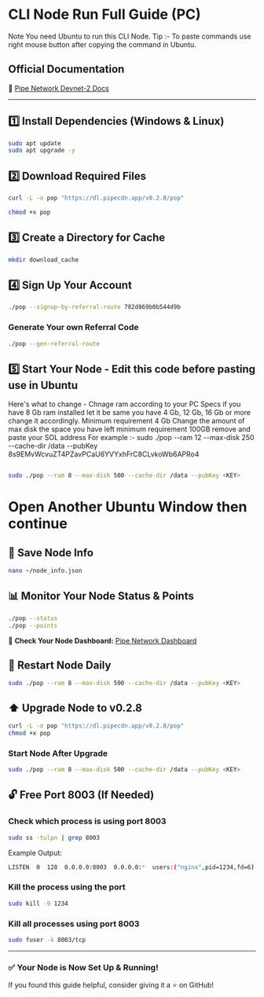 # CLI Node Run Full Guide (PC)

Note You need Ubuntu to run this CLI Node.
Tip :- To paste commands use right mouse button after copying the command in Ubuntu.

## Official Documentation
🔗 [Pipe Network Devnet-2 Docs](https://docs.pipe.network/devnet-2)

---

## 1️⃣ Install Dependencies (Windows & Linux)
```bash
sudo apt update
sudo apt upgrade -y
```

## 2️⃣ Download Required Files
```bash
curl -L -o pop "https://dl.pipecdn.app/v0.2.8/pop"

chmod +x pop
```

## 3️⃣ Create a Directory for Cache
```bash
mkdir download_cache
```

## 4️⃣ Sign Up Your Account
```bash
./pop --signup-by-referral-route 782d869b0b544d9b
```

### Generate Your own Referral Code
```bash
./pop --gen-referral-route
```

## 5️⃣ Start Your Node - Edit this code before pasting use in Ubuntu 
Here's what to change - Chnage ram according to your PC Specs if you have 8 Gb ram installed let it be same you have 4 Gb, 12 Gb, 16 Gb or more change it accordingly. Minimum requirement 4 Gb
Change the amount of max disk the space you have left minimum requirement 100GB
remove <key> and paste your SOL address
For example :- sudo ./pop --ram 12 --max-disk 250 --cache-dir /data --pubKey 8s9EMvWcvuZT4PZavPCaU6YVYxhFrC8CLvkoWb6APRo4

```bash

sudo ./pop --ram 8 --max-disk 500 --cache-dir /data --pubKey <KEY>
```
# **Open Another Ubuntu Window then continue**

## 📌 Save Node Info
```bash
nano ~/node_info.json
```

## 📊 Monitor Your Node Status & Points
```bash
./pop --status
./pop --points
```

📌 **Check Your Node Dashboard:** [Pipe Network Dashboard](https://dashboard.pipenetwork.com/node-lookup)

## 🔄 Restart Node Daily
```bash
sudo ./pop --ram 8 --max-disk 500 --cache-dir /data --pubKey <KEY>
```

## ⬆️ Upgrade Node to v0.2.8
```bash
curl -L -o pop "https://dl.pipecdn.app/v0.2.8/pop"
chmod +x pop
```

### Start Node After Upgrade
```bash
sudo ./pop --ram 8 --max-disk 500 --cache-dir /data --pubKey <KEY>
```

## 🔓 Free Port 8003 (If Needed)

### Check which process is using port 8003
```bash
sudo ss -tulpn | grep 8003
```
Example Output:
```bash
LISTEN  0  128  0.0.0.0:8003  0.0.0.0:*  users:("nginx",pid=1234,fd=6)
```

### Kill the process using the port
```bash
sudo kill -9 1234
```

### Kill all processes using port 8003
```bash
sudo fuser -k 8003/tcp
```

---

### ✅ Your Node is Now Set Up & Running!

If you found this guide helpful, consider giving it a ⭐ on GitHub!
